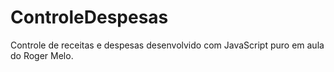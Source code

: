 # ControleDespesas
Controle de receitas e despesas desenvolvido com JavaScript puro em aula do Roger Melo.
